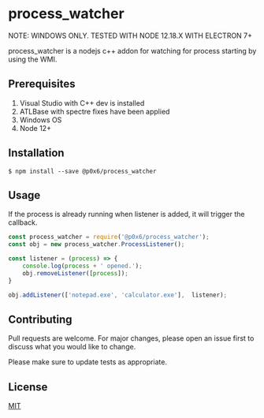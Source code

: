 # process_watcher

NOTE: WINDOWS ONLY. TESTED WITH NODE 12.18.X WITH ELECTRON 7+

process_watcher is a nodejs c++ addon for watching for process starting by using the WMI.

## Prerequisites

1) Visual Studio with C++ dev is installed
2) ATLBase with spectre fixes have been applied
3) Windows OS
4) Node 12+

## Installation

```
$ npm install --save @p0x6/process_watcher
```

## Usage

If the process is already running when listener is added, it will trigger the callback.

```javascript
const process_watcher = require('@p0x6/process_watcher');
const obj = new process_watcher.ProcessListener();

const listener = (process) => {
    console.log(process + ' opened.');
    obj.removeListener([process]);
}

obj.addListener(['notepad.exe', 'calculator.exe'],  listener);
```

## Contributing
Pull requests are welcome. For major changes, please open an issue first to discuss what you would like to change.

Please make sure to update tests as appropriate.

## License
[MIT](https://github.com/p0x6/process_watcher/blob/master/LICENSE)
